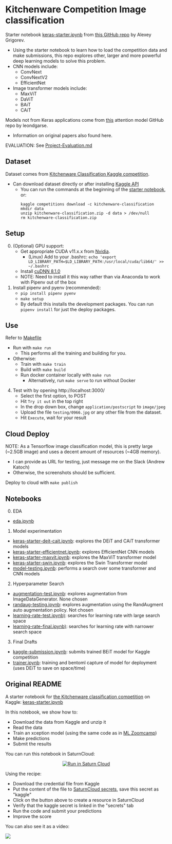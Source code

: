 # Kitchenware Competition Image classification

Starter notebook [keras-starter.ipynb](./keras-starter.ipynb) from [this GitHub repo](https://github.com/DataTalksClub/kitchenware-competition-starter) by Alexey Grigorev.

- Using the starter notebook to learn how to load the competition data and make submissions, this repo explores other, larger and more powerful deep learning models to solve this problem.
- CNN models include:
    - ConvNext
    - ConvNextV2
    - EfficientNet
- Image transformer models include:
    - MaxViT
    - DaViT
    - BAiT
    - CAiT

Models not from Keras applications come from [this](https://github.com/leondgarse/keras_cv_attention_models/tree/main/keras_cv_attention_models/beit) attention model GitHub repo by leondgarse.
- Information on original papers also found here.

EVALUATION: See [Project-Evaluation.md](./Project-Evaluation.md)

## Dataset

Dataset comes from [Kitchenware Classification Kaggle competition](https://www.kaggle.com/competitions/kitchenware-classification).
- Can download dataset directly or after installing [Kaggle API](https://www.kaggle.com/docs/api)
    - You can run the commands at the beginning of the [starter notebook](./notebooks/keras-starter.ipynb), or: 
        ```
        kaggle competitions download -c kitchenware-classification
        mkdir data
        unzip kitchenware-classification.zip -d data > /dev/null
        rm kitchenware-classification.zip
        ```

## Setup

0. (Optional) GPU support:
    - Get appropriate CUDA v11.x.x from [Nvidia](https://developer.nvidia.com/cuda-11.2.2-download-archive).
        - (Linux) Add to your .bashrc: `echo 'export LD_LIBRARY_PATH=$LD_LIBRARY_PATH:/usr/local/cuda/lib64/' >> ~/.bashrc`  
    - Install [cuDNN 8.1.0](https://docs.nvidia.com/deeplearning/cudnn/install-guide/index.html)
    - NOTE: Need to install it this way rather than via Anaconda to work with Pipenv out of the box
1. Install pipenv and pyenv (recommended):
    - `pip install pipenv pyenv`
    - `make setup`
    - By default this installs the development packages. You can run `pipenv install` for just the deploy packages.

## Use

Refer to [Makefile](./Makefile)
- Run with `make run`
    - This performs all the training and building for you.
- Otherwise:
    - Train with `make train`
    - Build with `make build`
    - Run docker container locally with `make run`
        - Alternatively, run `make serve` to run without Docker
4. Test with by opening http://localhost:3000/
    - Select the first option, to POST
    - Hit `Try it out` in the top right
    - In the drop down box, change `application/postscript` to `image/jpeg`
    - Upload the file `testing/0966.jpg` or any other file from the dataset.
    - Hit `Execute`, wait for your result

## Cloud Deploy

NOTE: As a Tensorflow image classification model, this is pretty large (~2.5GB image) and uses a decent amount of resources (~4GB memory).
- I can provide as URL for testing, just message me on the Slack (Andrew Katoch)
- Otherwise, the screenshots should be sufficient.

Deploy to cloud with `make publish`

## Notebooks

0. EDA
- [eda.ipynb](./notebooks/eda.ipynb)
1. Model experimentation
- [keras-starter-deit-cait.ipynb](./notebooks/keras-starter-deit-cait.ipynb): explores the DEiT and CAiT transformer models
- [keras-starter-efficientnet.ipynb](./notebooks/keras-starter-efficientnet.ipynb): explores EfficientNet CNN models
- [keras-starter-maxvit.ipynb](./notebooks/keras-starter-maxvit.ipynb): explores the MaxViT transformer model
- [keras-starter-swin.ipynb](./notebooks/keras-starter-swin.ipynb): explores the Swin Transformer model
- [model-testing.ipynb](./notebooks/model-testing.ipynb): performs a search over some transformer and CNN models
2. Hyperparameter Search
- [augmentation-test.ipynb](./notebooks/augmentation-test.ipynb): explores augmentation from ImageDataGenerator. None chosen
- [randaug-testing.ipynb](./notebooks/randaug-testing.ipynb): explores augmentation using the RandAugment auto augmentation policy. Not chosen
- [learning-rate-test.ipynb)](./notebooks/learning-rate-test.ipynb): searches for learning rate with large search space
- [learning-rate-final.ipynb)](./notebooks/learning-rate-final.ipynb): searches for learning rate with narrower search space
3. Final Drafts
- [kaggle-submission.ipynb](./notebooks/kaggle-submission.ipynb): submits trained BEiT model for Kaggle competition
- [trainer.ipynb](./trainer.ipynb): training and bentoml capture of model for deployment (uses DEiT to save on space/time)

## Original README

A starter notebook for [the Kitchenware classification competition](https://www.kaggle.com/competitions/kitchenware-classification/) on Kaggle: [keras-starter.ipynb](keras-starter.ipynb)

In this notebook, we show how to:


- Download the data from Kaggle and unzip it
- Read the data
- Train an xception model (using the same code as in [ML Zoomcamp](http://mlzoomcamp.com))
- Make predictions
- Submit the results 

You can run this notebook in SaturnCloud:

<p align="center">
    <a href="https://app.community.saturnenterprise.io/dash/resources?recipeUrl=https://raw.githubusercontent.com/DataTalksClub/kitchenware-competition-starter/main/kitchenware-jupyter-recipe.json" target="_blank" rel="noopener">
        <img src="https://saturncloud.io/images/embed/run-in-saturn-cloud.svg" alt="Run in Saturn Cloud"/>
    </a>
</p>


Using the recipe:

- Download the credential file from Kaggle
- Put the content of the file to [SaturnCloud secrets](https://app.community.saturnenterprise.io/dash/o/community/secrets), save this secret as "kaggle" 
- Click on the button above to create a resource in SaturnCloud
- Verify that the kaggle secret is linked in the "secrets" tab
- Run the code and submit your predictions
- Improve the score

You can also see it as a video:


<a href="https://www.loom.com/share/c41e5691bd36414fa4df8de9c905cc58">
    <img src="https://user-images.githubusercontent.com/875246/206399525-097683c4-62bd-436b-815a-4ac8543502a9.png" />
</a>